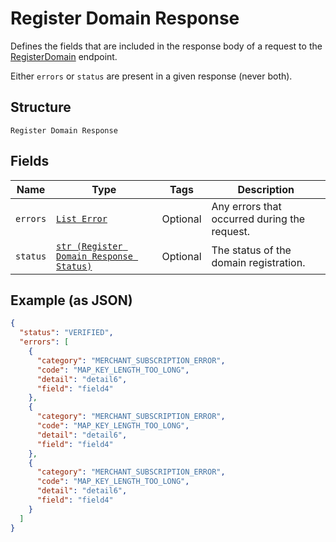 
# Register Domain Response

Defines the fields that are included in the response body of
a request to the [RegisterDomain](../../doc/api/apple-pay.md#register-domain) endpoint.

Either `errors` or `status` are present in a given response (never both).

## Structure

`Register Domain Response`

## Fields

| Name | Type | Tags | Description |
|  --- | --- | --- | --- |
| `errors` | [`List Error`](../../doc/models/error.md) | Optional | Any errors that occurred during the request. |
| `status` | [`str (Register Domain Response Status)`](../../doc/models/register-domain-response-status.md) | Optional | The status of the domain registration. |

## Example (as JSON)

```json
{
  "status": "VERIFIED",
  "errors": [
    {
      "category": "MERCHANT_SUBSCRIPTION_ERROR",
      "code": "MAP_KEY_LENGTH_TOO_LONG",
      "detail": "detail6",
      "field": "field4"
    },
    {
      "category": "MERCHANT_SUBSCRIPTION_ERROR",
      "code": "MAP_KEY_LENGTH_TOO_LONG",
      "detail": "detail6",
      "field": "field4"
    },
    {
      "category": "MERCHANT_SUBSCRIPTION_ERROR",
      "code": "MAP_KEY_LENGTH_TOO_LONG",
      "detail": "detail6",
      "field": "field4"
    }
  ]
}
```

